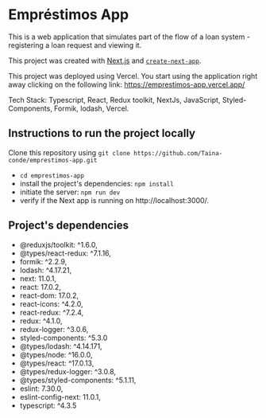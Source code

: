# Empréstimos App

This is a web application that simulates part of the flow of a loan system - registering a loan request and viewing it.

This project was created with [Next.js](https://nextjs.org/) and [`create-next-app`](https://github.com/vercel/next.js/tree/canary/packages/create-next-app).

This project was deployed using Vercel. You start using the application right away clicking on the following link: https://emprestimos-app.vercel.app/

Tech Stack: Typescript, React, Redux toolkit, NextJs, JavaScript, Styled-Components, Formik, lodash, Vercel. 

## Instructions to run the project locally 

Clone this repository using `git clone https://github.com/Taina-conde/emprestimos-app.git`

- `cd emprestimos-app`
- install the project's dependencies: `npm install`
- initiate the server: `npm run dev`
- verify if the Next app is running on http://localhost:3000/.

## Project's dependencies

- @reduxjs/toolkit: ^1.6.0,
- @types/react-redux: ^7.1.16,
- formik: ^2.2.9,
- lodash: ^4.17.21,
- next: 11.0.1,
- react: 17.0.2,
- react-dom: 17.0.2,
- react-icons: ^4.2.0,
- react-redux: ^7.2.4,
- redux: ^4.1.0,
- redux-logger: ^3.0.6,
- styled-components: ^5.3.0
- @types/lodash: ^4.14.171,
- @types/node: ^16.0.0,
- @types/react: ^17.0.13,
- @types/redux-logger: ^3.0.8,
- @types/styled-components: ^5.1.11,
- eslint: 7.30.0,
- eslint-config-next: 11.0.1,
- typescript: ^4.3.5
